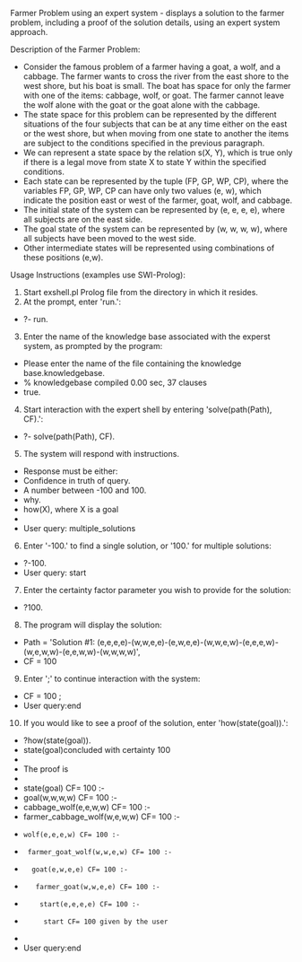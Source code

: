 Farmer Problem using an expert system - displays a solution to the farmer problem, including a proof of the solution details, using an expert system approach.

Description of the Farmer Problem:

- Consider the famous problem of a farmer having a goat, a wolf, and a cabbage. The farmer wants to cross the river from the east shore to the west shore, but his boat is small. The boat has space for only the farmer with one of the items: cabbage, wolf, or goat. The farmer cannot leave the wolf alone with the goat or the goat alone with the cabbage.
- The state space for this problem can be represented by the different situations of the four subjects that can be at any time either on the east or the west shore, but when moving from one state to another the items are subject to the conditions specified in the previous paragraph.
- We can represent a state space by the relation s(X, Y), which is true only if there is a legal move from state X to state Y within the specified conditions.
- Each state can be represented by the tuple (FP, GP, WP, CP), where the variables FP, GP, WP, CP can have only two values (e, w), which indicate the position east or west of the farmer, goat, wolf, and cabbage.
- The initial state of the system can be represented by (e, e, e, e), where all subjects are on the east side.
- The goal state of the system can be represented by (w, w, w, w), where all subjects have been moved to the west side.
- Other intermediate states will be represented using combinations of these positions (e,w).

Usage Instructions (examples use SWI-Prolog):

1. Start exshell.pl Prolog file from the directory in which it resides.
2. At the prompt, enter 'run.':
- ?- run.
3. Enter the name of the knowledge base associated with the experst system, as prompted by the program:
- Please enter the name of the file containing the knowledge base.knowledgebase.
- % knowledgebase compiled 0.00 sec, 37 clauses
- true.
4. Start interaction with the expert shell by entering 'solve(path(Path), CF).':
- ?- solve(path(Path), CF).
5. The system will respond with instructions.
- Response must be either:
- Confidence in truth of query.
- A number between -100 and 100.
- why.
- how(X), where X is a goal
-
- User query: multiple_solutions
6. Enter '-100.' to find a single solution, or '100.' for multiple solutions:
- ?-100.
- User query: start
7. Enter the certainty factor parameter you wish to provide for the solution:
- ?100.
8. The program will display the solution:
- Path = 'Solution #1: (e,e,e,e)-(w,w,e,e)-(e,w,e,e)-(w,w,e,w)-(e,e,e,w)-(w,e,w,w)-(e,e,w,w)-(w,w,w,w)',
- CF = 100
9. Enter ';' to continue interaction with the system:
- CF = 100 ;
- User query:end
10. If you would like to see a proof of the solution, enter 'how(state(goal)).':
- ?how(state(goal)).
- state(goal)concluded with certainty 100
- 
- The proof is 
- 
- state(goal) CF= 100 :-
-  goal(w,w,w,w) CF= 100 :-
-   cabbage_wolf(e,e,w,w) CF= 100 :-
-    farmer_cabbage_wolf(w,e,w,w) CF= 100 :-
-     wolf(e,e,e,w) CF= 100 :-
-      farmer_goat_wolf(w,w,e,w) CF= 100 :-
-       goat(e,w,e,e) CF= 100 :-
-        farmer_goat(w,w,e,e) CF= 100 :-
-         start(e,e,e,e) CF= 100 :-
-          start CF= 100 given by the user
- 
- User query:end

